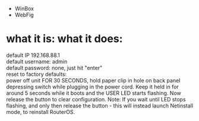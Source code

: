 * WinBox
* WebFig
# what it is:	what it does:</br>
default IP	192.168.88.1 </br>
default username:	admin </br>
default password:	none, just hit "enter"</br>
reset to factory defaults:	</br>power off unit FOR 30 SECONDS, hold paper clip in hole on back panel 
depressing 
switch while plugging in the power cord. Keep it held in for around 5 seconds while it boots and the USER LED 
starts flashing. Now release the button to clear configuration. Note: If you wait until LED stops flashing, and 
only then release the button - this will instead launch Netinstall mode, to reinstall RouterOS.
